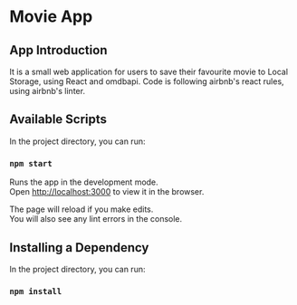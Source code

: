 # Movie App 

## App Introduction

It is a small web application for users to save their favourite movie to Local Storage, using React and omdbapi.
Code is following airbnb's react rules, using airbnb's linter.

## Available Scripts

In the project directory, you can run:

### `npm start`

Runs the app in the development mode.<br>
Open [http://localhost:3000](http://localhost:3000) to view it in the browser.

The page will reload if you make edits.<br>
You will also see any lint errors in the console.


## Installing a Dependency

In the project directory, you can run:

### `npm install`